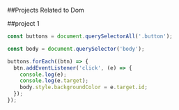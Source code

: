 ##Projects Related to Dom

##project 1

```javascript
const buttons = document.querySelectorAll('.button');

const body = document.querySelector('body');

buttons.forEach((btn) => {
  btn.addEventListener('click', (e) => {
    console.log(e);
    console.log(e.target);
    body.style.backgroundColor = e.target.id;
  });
});
```

